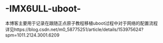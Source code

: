 # -IMX6ULL-uboot-
本博客主要用于记录在跟随正点原子教程移植uboot过程中对于网络的配置流程
详见https://blog.csdn.net/m0_58775251/article/details/153975624?spm=1011.2124.3001.6209
